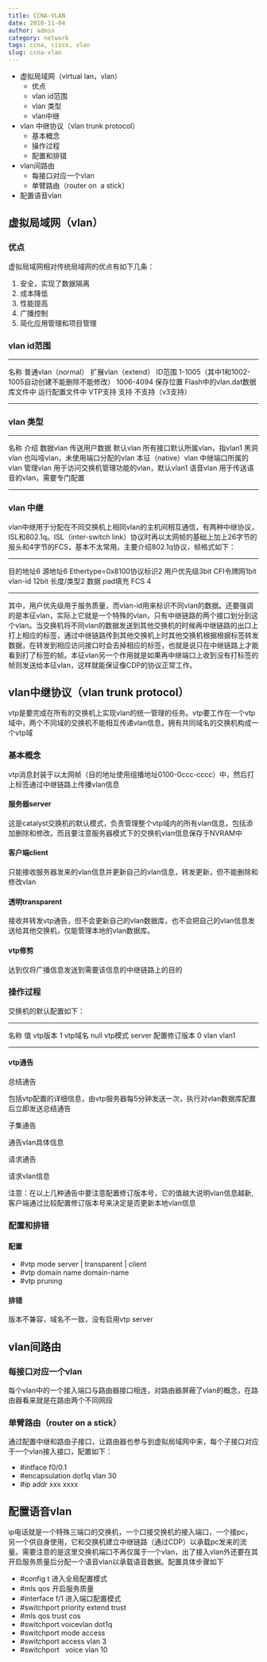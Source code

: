 ```yaml
---
title: CCNA-VLAN
date: 2010-11-04
author: admin
category: network
tags: ccna, cisco, vlan
slug: ccna-vlan
---
```


-   虚拟局域网（virtual lan，vlan）
    -   优点
    -   vlan id范围
    -   vlan 类型
    -   vlan中继
-   vlan 中继协议（vlan trunk protocol）
    -   基本概念
    -   操作过程
    -   配置和排错
-   vlan间路由
    -   每接口对应一个vlan
    -   单臂路由（router on  a stick）
-   配置语音vlan

虚拟局域网（vlan）
------------------

### 优点

虚拟局域网相对传统局域网的优点有如下几条：

1.  安全，实现了数据隔离
2.  成本降低
3.  性能提高
4.  广播控制
5.  简化应用管理和项目管理

### vlan id范围

  ---------- ---------------------------------------------------- --------------------
  名称       普通vlan（normal）                                   扩展vlan（extend）
  ID范围     1-1005（其中1和1002-1005自动创建不能删除不能修改）   1006-4094
  保存位置   Flash中的vlan.dat数据库文件中                        运行配置文件中
  VTP支持    支持                                                 不支持（v3支持）
  ---------- ---------------------------------------------------- --------------------

### vlan 类型

  -------------------- -----------------------------------------
  名称                 介绍
  数据vlan             传送用户数据
  默认vlan             所有接口默认所属vlan，指vlan1
  黑洞vlan             也叫哑vlan，未使用端口分配的vlan
  本征（native）vlan   中继端口所属的vlan
  管理vlan             用于访问交换机管理功能的vlan，默认vlan1
  语音vlan             用于传送语音的vlan，需要专门配置
  -------------------- -----------------------------------------

### vlan 中继

vlan中继用于分配在不同交换机上相同vlan的主机间相互通信，有两种中继协议，ISL和802.1q。ISL（inter-switch
link）协议时再以太网帧的基础上加上26字节的报头和4字节的FCS，基本不太常用。主要介绍802.1q协议，帧格式如下：

  ----------- --------- --------------------------- ---------------- --------------- --------------- ------------ ------ --------- -------
  目的地址6   源地址6   Ethertype=0x8100协议标识2   用户优先级3bit   CFI令牌网1bit   vlan-id 12bit   长度/类型2   数据   pad填充   FCS 4
  ----------- --------- --------------------------- ---------------- --------------- --------------- ------------ ------ --------- -------

其中，用户优先级用于服务质量，而vlan-id用来标识不同vlan的数据。还要强调的是本征vlan，实际上它就是一个特殊的vlan，只有中继链路的两个接口划分到这个vlan。当交换机将不同vlan的数据发送到其他交换机的时候再中继链路的出口上打上相应的标签，通过中继链路传到其他交换机上时其他交换机根据根据标签转发数据，在转发到相应访问接口时会去掉相应的标签，也就是说只在中继链路上才能看到打了标签的帧。本征vlan另一个作用就是如果再中继端口上收到没有打标签的帧则发送给本征vlan，这样就能保证像CDP的协议正常工作。

vlan中继协议（vlan trunk protocol）
-----------------------------------

vtp是要完成在所有的交换机上实现vlan的统一管理的任务。vtp要工作在一个vtp域中，两个不同域的交换机不能相互传递vlan信息，拥有共同域名的交换机构成一个vtp域

### 基本概念

vtp消息封装于以太网帧（目的地址使用组播地址0100-0ccc-cccc）中，然后打上标签通过中继链路上传播vlan信息

#### 服务器server

这是catalyst交换机的默认模式，负责管理整个vtp域内的所有vlan信息，包括添加删除和修改。而且要注意服务器模式下的交换机vlan信息保存于NVRAM中

#### 客户端client

只能接收服务器发来的vlan信息并更新自己的vlan信息，转发更新，但不能删除和修改vlan

#### 透明transparent

接收并转发vtp通告，但不会更新自己的vlan数据库，也不会把自己的vlan信息发送给其他交换机，仅能管理本地的vlan数据库。

#### vtp修剪

达到仅将广播信息发送到需要该信息的中继链路上的目的

### 操作过程

交换机的默认配置如下：

  -------------- --------
  名称           值
  vtp版本        1
  vtp域名        null
  vtp模式        server
  配置修订版本   0
  vlan           vlan1
  -------------- --------

#### vtp通告

总结通告

包括vtp配置的详细信息，由vtp服务器每5分钟发送一次，执行对vlan数据库配置后立即发送总结通告

子集通告

通告vlan具体信息

请求通告

请求vlan信息

注意：在以上几种通告中要注意配置修订版本号，它的值越大说明vlan信息越新,客户端通过比较配置修订版本号来决定是否更新本地vlan信息

### 配置和排错

#### 配置

-   \#vtp mode server | transparent | client
-   \#vtp domain name domain-name
-   \#vtp pruning

#### 排错

版本不兼容，域名不一致，没有启用vtp server

vlan间路由
----------

### 每接口对应一个vlan

每个vlan中的一个接入端口与路由器接口相连，对路由器屏蔽了vlan的概念，在路由器看来就是在路由两个不同网段

### 单臂路由（router on a stick）

通过配置中继和路由子接口，让路由器也参与到虚拟局域网中来，每个子接口对应于一个vlan接入接口，配置如下：

-   \#intface f0/0.1
-   \#encapsulation dot1q vlan 30
-   \#ip addr xxx xxxx

配置语音vlan
------------

ip电话就是一个特殊三端口的交换机，一个口接交换机的接入端口，一个接pc，另一个供自身使用，它和交换机建立中继链路（通过CDP）以承载pc发来的流量。需要注意的是这里交换机端口不再仅属于一个vlan，出了接入vlan外还要在其开启服务质量后分配一个语音vlan以承载语音数据。配置具体步骤如下

-   \#config t 进入全局配置模式
-   \#mls qos 开启服务质量
-   \#interface f/1 进入端口配置模式
-   \#switchport priority extend trust
-   \#mls qos trust cos
-   \#switchport voicevlan dot1q
-   \#switchport mode access
-   \#switchport access vlan 3
-   \#switchport   voice vlan 10

